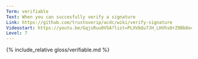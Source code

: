 ```yaml
---
Term: verifiable
Text: When you can succesfully verify a signature
Link: https://github.com/trustoverip/acdc/wiki/verify-signature
Videostart: https://youtu.be/GqjsRuu0V5A?list=PLXVbQu7JH_LHVhs0rZ9Bb8ocyKlPljkaG&t=19m34s
Level: 7
---
```


{% include_relative gloss/verifiable.md %}
